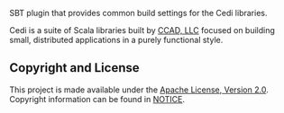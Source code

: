 SBT plugin that provides common build settings for the Cedi libraries.

Cedi is a suite of Scala libraries built by [CCAD, LLC](http://ccadllc.com) focused on building small, distributed applications in a purely functional style.

## Copyright and License

This project is made available under the [Apache License, Version 2.0](LICENSE). Copyright information can be found in [NOTICE](NOTICE).

